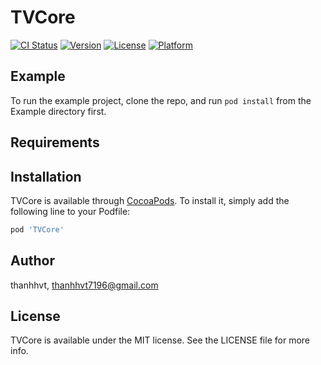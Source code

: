 # TVCore

[![CI Status](https://img.shields.io/travis/thanhhvt/TVCore.svg?style=flat)](https://travis-ci.org/thanhhvt/TVCore)
[![Version](https://img.shields.io/cocoapods/v/TVCore.svg?style=flat)](https://cocoapods.org/pods/TVCore)
[![License](https://img.shields.io/cocoapods/l/TVCore.svg?style=flat)](https://cocoapods.org/pods/TVCore)
[![Platform](https://img.shields.io/cocoapods/p/TVCore.svg?style=flat)](https://cocoapods.org/pods/TVCore)

## Example

To run the example project, clone the repo, and run `pod install` from the Example directory first.

## Requirements

## Installation

TVCore is available through [CocoaPods](https://cocoapods.org). To install
it, simply add the following line to your Podfile:

```ruby
pod 'TVCore'
```

## Author

thanhhvt, thanhhvt7196@gmail.com

## License

TVCore is available under the MIT license. See the LICENSE file for more info.
